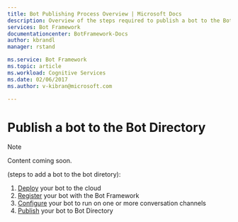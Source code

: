 ```yaml
---
title: Bot Publishing Process Overview | Microsoft Docs
description: Overview of the steps required to publish a bot to the Bot Directory.
services: Bot Framework
documentationcenter: BotFramework-Docs
author: kbrandl
manager: rstand

ms.service: Bot Framework
ms.topic: article
ms.workload: Cognitive Services
ms.date: 02/06/2017
ms.author: v-kibran@microsoft.com

---
```

# Publish a bot to the Bot Directory

> [!NOTE]
> Content coming soon.

(steps to add a bot to the bot diretory):

1. [Deploy](bot-publish-deploy.md) your bot to the cloud
2. [Register](bot-publish-register.md) your bot with the Bot Framework
3. [Configure](bot-publish-configure.md) your bot to run on one or more conversation channels
4. [Publish](bot-publish-add-to-directory.md) your bot to Bot Directory
